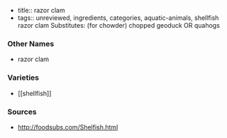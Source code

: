 - title:: razor clam
- tags:: unreviewed, ingredients, categories, aquatic-animals, shellfish
razor clam Substitutes: (for chowder) chopped geoduck OR quahogs

### Other Names

* razor clam

### Varieties

* [[shellfish]]

### Sources
* http://foodsubs.com/Shelfish.html
